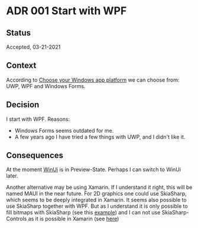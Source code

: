 <!-- Template in [Documenting architecture decisions - Michael Nygard](http://thinkrelevance.com/blog/2011/11/15/documenting-architecture-decisions). -->

# ADR 001 Start with WPF
<!-- Short Title -->

## Status
<!-- What is the status, such as proposed, accepted, rejected, deprecated, superseded, etc.? -->
Accepted, 03-21-2021

## Context
<!-- What is the issue that we're seeing that is motivating this decision or change? -->
According to [Choose your Windows app platform](https://docs.microsoft.com/de-de/windows/apps/desktop/choose-your-platform#use-the-windows-ui-library-with-windows-apps)
we can choose from: UWP, WPF and Windows Forms.

## Decision
<!-- What is the change that we're proposing and/or doing? -->
I start with WPF. Reasons:
* Windows Forms seems outdated for me.
* A few years ago I have tried a few things with UWP, and I didn't like it.

## Consequences
<!-- What becomes easier or more difficult to do because of this change? -->
At the moment [WinUi](https://docs.microsoft.com/de-de/windows/apps/winui/winui3/) is in Preview-State.
Perhaps I can switch to WinUi later.

Another alternative may be using Xamarin. If I understand it right, this will be named MAUI in the near future.
For 2D graphics one could use SkiaSharp, which seems to be deeply integrated in Xamarin. It seems also possible
to use SkiaSharp together with WPF. But as I understand it is only possible to fill bitmaps with SkiaSharp 
(see this [example](https://docs.microsoft.com/en-us/answers/questions/87925/using-skiasharp-for-making-graphs-in-wpf.html))
and I can not use SkiaSharp-Controls as it is possible in Xamarin (see [here](https://docs.microsoft.com/de-de/xamarin/xamarin-forms/user-interface/graphics/skiasharp/basics/animation))

